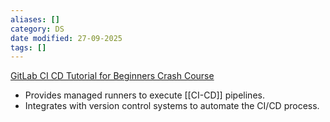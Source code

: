 ```yaml
---
aliases: []
category: DS
date modified: 27-09-2025
tags: []
---
```

[GitLab CI CD Tutorial for Beginners Crash Course](https://www.youtube.com/watch?v=qP8kir2GUgo)

  - Provides managed runners to execute [[CI-CD]] pipelines.
  - Integrates with version control systems to automate the CI/CD process.


